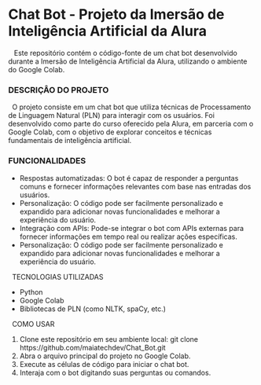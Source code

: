 # Chat Bot - Projeto da Imersão de Inteligência Artificial da Alura
&nbsp;&nbsp;&nbsp;Este repositório contém o código-fonte de um chat bot desenvolvido durante a Imersão de Inteligência Artificial da Alura, utilizando o ambiente do Google Colab.
&nbsp;
### DESCRIÇÂO DO PROJETO
&nbsp;
O projeto consiste em um chat bot que utiliza técnicas de Processamento de Linguagem Natural (PLN) para interagir com os usuários. Foi desenvolvido como parte do curso oferecido pela Alura, em parceria com o Google Colab, com o objetivo de explorar conceitos e técnicas fundamentais de inteligência artificial.
&nbsp;
### FUNCIONALIDADES
   <ul>
      <li>Respostas automatizadas: O bot é capaz de responder a perguntas comuns e fornecer informações relevantes com base nas entradas dos usuários.</li>
      <li>Personalização: O código pode ser facilmente personalizado e expandido para adicionar novas funcionalidades e melhorar a experiência do usuário.</li>
      <li> Integração com APIs: Pode-se integrar o bot com APIs externas para fornecer informações em tempo real ou realizar ações específicas.</li>
  <li>Personalização: O código pode ser facilmente personalizado e expandido para adicionar novas funcionalidades e melhorar a experiência do usuário.</li>
       </ul>
     &nbsp;
       TECNOLOGIAS UTILIZADAS
       &nbsp;
           <ul>
           <li>Python</li>
           <li>Google Colab</li>
           <li>Bibliotecas de PLN (como NLTK, spaCy, etc.)</li>
             </ul>
       &nbsp;
     COMO USAR
     &nbsp;
         <ol type=1>
           <li>Clone este repositório em seu ambiente local:
             git clone https://github.com/maiatechdev/Chat_Bot.git</li>
             <li>Abra o arquivo principal do projeto no Google Colab.</li>
             <li>Execute as células de código para iniciar o chat bot.</li>
             <li>Interaja com o bot digitando suas perguntas ou comandos.</li>
             </ol>
     &nbsp;
     
